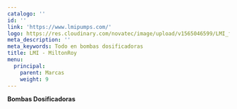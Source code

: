 ```yaml
---
catalogo: ''
id: ''
link: 'https://www.lmipumps.com/'
logo: https://res.cloudinary.com/novatec/image/upload/v1565046599/LMI_fjwhsu.jpg
meta_description: ''
meta_keywords: Todo en bombas dosificadoras
title: LMI - MiltonRoy
menu:
  principal:
    parent: Marcas
    weight: 9
---
```





**Bombas Dosificadoras**
